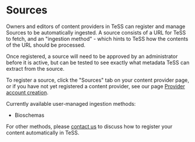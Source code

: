 # Sources

Owners and editors of content providers in TeSS can register and manage Sources to be automatically ingested. A source consists of a URL for TeSS to fetch, and an "ingestion method" - which hints to TeSS how the contents of the URL should be processed.

Once registered, a source will need to be approved by an administrator before it is active, but can be tested to see exactly what metadata TeSS can extract from the source.

To register a source, click the "Sources" tab on your content provider page, or if you have not yet registered a content provider, see our page [Provider account creation](../accounts/provider).

Currently available user-managed ingestion methods:

- Bioschemas

For other methods, please [contact us](https://tess.elixir-europe.org/about/us#contact) to discuss how to register your content automatically in TeSS. 
